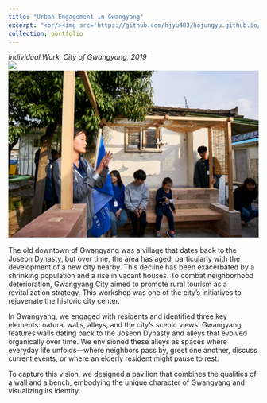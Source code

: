 ```yaml
---
title: "Urban Engagement in Gwangyang"
excerpt: "<br/><img src='https://github.com/hjyu483/hojungyu.github.io/blob/master/images/gwangyang_main.jpg?raw=true'>"
collection: portfolio
---
```


*Individual Work, City of Gwangyang, 2019* <br>
<img src = 'https://github.com/hjyu483/hojungyu.github.io/blob/master/images/gwangyang_0.png?raw=true'>
<img src = 'https://github.com/hjyu483/hojungyu.github.io/blob/master/images/gwangyang.jpg?raw=true'>

The old downtown of Gwangyang was a village that dates back to the Joseon Dynasty, but over time, the area has aged, particularly with the development of a new city nearby. This decline has been exacerbated by a shrinking population and a rise in vacant houses. To combat neighborhood deterioration, Gwangyang City aimed to promote rural tourism as a revitalization strategy. This workshop was one of the city’s initiatives to rejuvenate the historic city center.

In Gwangyang, we engaged with residents and identified three key elements: natural walls, alleys, and the city’s scenic views. Gwangyang features walls dating back to the Joseon Dynasty and alleys that evolved organically over time. We envisioned these alleys as spaces where everyday life unfolds—where neighbors pass by, greet one another, discuss current events, or where an elderly resident might pause to rest.

To capture this vision, we designed a pavilion that combines the qualities of a wall and a bench, embodying the unique character of Gwangyang and visualizing its identity.
